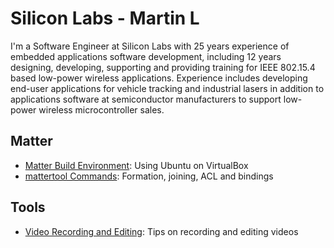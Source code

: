 # Silicon Labs - Martin L

I'm a Software Engineer at Silicon Labs with 25 years experience of embedded applications software development, including 12 years designing, developing, supporting and providing training for IEEE 802.15.4 based low-power wireless applications. Experience includes developing end-user applications for vehicle tracking and industrial lasers in addition to applications software at semiconductor manufacturers to support low-power wireless microcontroller sales.

## Matter

* [Matter Build Environment](matter/build-environment.md): Using Ubuntu on VirtualBox
* [mattertool Commands](matter/mattertool-commands.md): Formation, joining, ACL and bindings

## Tools

* [Video Recording and Editing](tools/video-recording-and-editing.md): Tips on recording and editing videos